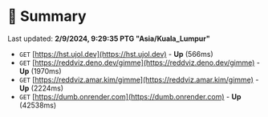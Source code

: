 # 📖 Summary
Last updated: **2/9/2024, 9:29:35 PTG "Asia/Kuala_Lumpur"**

- `GET` [https://hst.ujol.dev](https://hst.ujol.dev) - **Up** (566ms)
- `GET` [https://reddviz.deno.dev/gimme](https://reddviz.deno.dev/gimme) - **Up** (1970ms)
- `GET` [https://reddviz.amar.kim/gimme](https://reddviz.amar.kim/gimme) - **Up** (2224ms)
- `GET` [https://dumb.onrender.com](https://dumb.onrender.com) - **Up** (42538ms)
